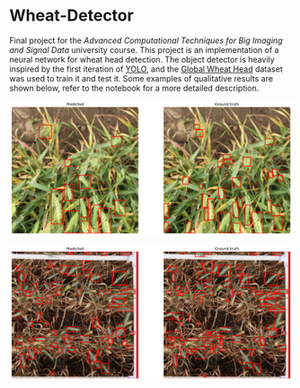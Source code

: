# Wheat-Detector

Final project for the _Advanced Computational Techniques for Big Imaging and Signal Data_ university course. This project is an implementation of a neural network for wheat head detection. The object detector is heavily inspired by the first iteration of [YOLO](https://arxiv.org/pdf/1506.02640.pdf), and the [Global Wheat Head](https://zenodo.org/records/5092309) dataset was used to train it and test it. Some examples of qualitative results are shown below, refer to the notebook for a more detailed description.

!['output1'](images/output1.png)

!['output2'](images/output2.png)
